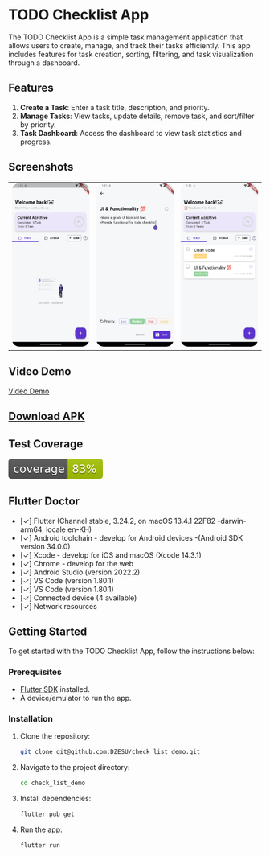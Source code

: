 
# TODO Checklist App

The TODO Checklist App is a simple task management application that allows users to create, manage, and track their tasks efficiently. This app includes features for task creation, sorting, filtering, and task visualization through a dashboard.

## Features


1. **Create a Task**: Enter a task title, description, and priority.  
2. **Manage Tasks**: View tasks, update details, remove task, and sort/filter by priority.  
3. **Task Dashboard**: Access the dashboard to view task statistics and progress.


## Screenshots

|  |  |  |
| :-----: | :-----------: | :------: |
|![Screenshot 1](https://github.com/DZESU/check_list_demo/raw/main/assets/image/Screenshot_1.png?raw=true)|![Screenshot 2](https://github.com/DZESU/check_list_demo/raw/main/assets/image/Screenshot_2.png?raw=true)|![Screenshot 3](https://github.com/DZESU/check_list_demo/raw/main/assets/image/Screenshot_3.png?raw=true)|





## Video Demo

[Video Demo](https://github.com/DZESU/check_list_demo/raw/main/assets/video/record_demo.mp4?raw=true)  

## [Download APK](https://github.com/DZESU/check_list_demo/actions/runs/10935521863/artifacts/1951523687)


## Test Coverage
![Coverage](https://raw.githubusercontent.com/DZESU/check_list_demo/master/coverage_badge.svg?sanitize=true)


## Flutter Doctor
- [✓] Flutter (Channel stable, 3.24.2, on macOS 13.4.1 22F82 -darwin-arm64, locale en-KH)
- [✓] Android toolchain - develop for Android devices -(Android SDK version 34.0.0)
- [✓] Xcode - develop for iOS and macOS (Xcode 14.3.1)
- [✓] Chrome - develop for the web
- [✓] Android Studio (version 2022.2)
- [✓] VS Code (version 1.80.1)
- [✓] VS Code (version 1.80.1)
- [✓] Connected device (4 available)
- [✓] Network resources

## Getting Started

To get started with the TODO Checklist App, follow the instructions below:

### Prerequisites

- [Flutter SDK](https://flutter.dev/docs/get-started/install) installed.
- A device/emulator to run the app.

### Installation

1. Clone the repository:

    ```bash
    git clone git@github.com:DZESU/check_list_demo.git
    ```

2. Navigate to the project directory:

    ```bash
    cd check_list_demo
    ```

3. Install dependencies:

    ```bash
    flutter pub get
    ```

4. Run the app:

    ```bash
    flutter run
    ```
